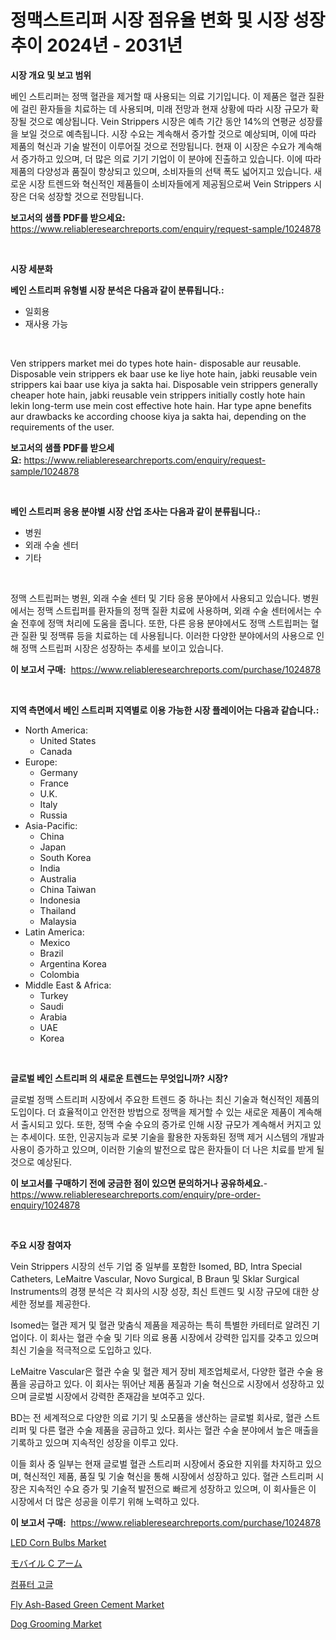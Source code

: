 <p><h1>정맥스트리퍼 시장 점유율 변화 및 시장 성장 추이 2024년 - 2031년</h1></p><p><strong>시장 개요 및 보고 범위</strong></p>
<p><p>베인 스트리퍼는 정맥 혈관을 제거할 때 사용되는 의료 기기입니다. 이 제품은 혈관 질환에 걸린 환자들을 치료하는 데 사용되며, 미래 전망과 현재 상황에 따라 시장 규모가 확장될 것으로 예상됩니다. Vein Strippers 시장은 예측 기간 동안 14%의 연평균 성장률을 보일 것으로 예측됩니다. 시장 수요는 계속해서 증가할 것으로 예상되며, 이에 따라 제품의 혁신과 기술 발전이 이루어질 것으로 전망됩니다. 현재 이 시장은 수요가 계속해서 증가하고 있으며, 더 많은 의료 기기 기업이 이 분야에 진출하고 있습니다. 이에 따라 제품의 다양성과 품질이 향상되고 있으며, 소비자들의 선택 폭도 넓어지고 있습니다. 새로운 시장 트렌드와 혁신적인 제품들이 소비자들에게 제공됨으로써 Vein Strippers 시장은 더욱 성장할 것으로 전망됩니다.</p></p>
<p><strong>보고서의 샘플 PDF를 받으세요:</strong> <a href="https://www.reliableresearchreports.com/enquiry/request-sample/1024878">https://www.reliableresearchreports.com/enquiry/request-sample/1024878</a></p>
<p>&nbsp;</p>
<p><strong>시장 세분화</strong></p>
<p><strong>베인 스트리퍼 유형별 시장 분석은 다음과 같이 분류됩니다.:</strong></p>
<p><ul><li>일회용</li><li>재사용 가능</li></ul></p>
<p>&nbsp;</p>
<p><p>Ven strippers market mei do types hote hain- disposable aur reusable. Disposable vein strippers ek baar use ke liye hote hain, jabki reusable vein strippers kai baar use kiya ja sakta hai. Disposable vein strippers generally cheaper hote hain, jabki reusable vein strippers initially costly hote hain lekin long-term use mein cost effective hote hain. Har type apne benefits aur drawbacks ke according choose kiya ja sakta hai, depending on the requirements of the user.</p></p>
<p><strong>보고서의 샘플 PDF를 받으세요:</strong>&nbsp;<a href="https://www.reliableresearchreports.com/enquiry/request-sample/1024878">https://www.reliableresearchreports.com/enquiry/request-sample/1024878</a></p>
<p>&nbsp;</p>
<p><strong> 베인 스트리퍼 응용 분야별 시장 산업 조사는 다음과 같이 분류됩니다.:</strong></p>
<p><ul><li>병원</li><li>외래 수술 센터</li><li>기타</li></ul></p>
<p>&nbsp;</p>
<p><p>정맥 스트립퍼는 병원, 외래 수술 센터 및 기타 응용 분야에서 사용되고 있습니다. 병원에서는 정맥 스트립퍼를 환자들의 정맥 질환 치료에 사용하며, 외래 수술 센터에서는 수술 전후에 정맥 처리에 도움을 줍니다. 또한, 다른 응용 분야에서도 정맥 스트립퍼는 혈관 질환 및 정맥류 등을 치료하는 데 사용됩니다. 이러한 다양한 분야에서의 사용으로 인해 정맥 스트립퍼 시장은 성장하는 추세를 보이고 있습니다.</p></p>
<p><strong>이 보고서 구매:</strong>&nbsp; <a href="https://www.reliableresearchreports.com/purchase/1024878">https://www.reliableresearchreports.com/purchase/1024878</a></p>
<p>&nbsp;</p>
<p><strong>지역 측면에서 베인 스트리퍼 지역별로 이용 가능한 시장 플레이어는 다음과 같습니다.:</strong></p>
<p><ul>
    <li>
        North America:
        <ul>
            <li>United States</li>
            <li>Canada</li>
        </ul>
    </li>
    <li>
        Europe:
        <ul>
            <li>Germany</li>
            <li>France</li>
            <li>U.K.</li>
            <li>Italy</li>
            <li>Russia</li>
        </ul>
    </li>
    <li>
        Asia-Pacific:
        <ul>
            <li>China</li>
            <li>Japan</li>
            <li>South Korea</li>
            <li>India</li>
            <li>Australia</li>
            <li>China Taiwan</li>
            <li>Indonesia</li>
            <li>Thailand</li>
            <li>Malaysia</li>
        </ul>
    </li>
    <li>
        Latin America:
        <ul>
            <li>Mexico</li>
            <li>Brazil</li>
            <li>Argentina Korea</li>
            <li>Colombia</li>
        </ul>
    </li>
    <li>
        Middle East & Africa:
        <ul>
            <li>Turkey</li>
            <li>Saudi</li>
            <li>Arabia</li>
            <li>UAE</li>
            <li>Korea</li>
        </ul>
    </li>
    </ul></p>
<p>&nbsp;</p>
<p><strong>글로벌 베인 스트리퍼 의 새로운 트렌드는 무엇입니까? 시장?</strong></p>
<p><p>글로벌 정맥 스트리퍼 시장에서 주요한 트렌드 중 하나는 최신 기술과 혁신적인 제품의 도입이다. 더 효율적이고 안전한 방법으로 정맥을 제거할 수 있는 새로운 제품이 계속해서 출시되고 있다. 또한, 정맥 수술 수요의 증가로 인해 시장 규모가 계속해서 커지고 있는 추세이다. 또한, 인공지능과 로봇 기술을 활용한 자동화된 정맥 제거 시스템의 개발과 사용이 증가하고 있으며, 이러한 기술의 발전으로 많은 환자들이 더 나은 치료를 받게 될 것으로 예상된다.</p></p>
<p><strong>이 보고서를 구매하기 전에 궁금한 점이 있으면 문의하거나 공유하세요.</strong>- <a href="https://www.reliableresearchreports.com/enquiry/pre-order-enquiry/1024878">https://www.reliableresearchreports.com/enquiry/pre-order-enquiry/1024878</a></p>
<p>&nbsp;</p>
<p><strong>주요 시장 참여자</strong></p>
<p><p>Vein Strippers 시장의 선두 기업 중 일부를 포함한 Isomed, BD, Intra Special Catheters, LeMaitre Vascular, Novo Surgical, B Braun 및 Sklar Surgical Instruments의 경쟁 분석은 각 회사의 시장 성장, 최신 트렌드 및 시장 규모에 대한 상세한 정보를 제공한다.</p><p>Isomed는 혈관 제거 및 혈관 맞춤식 제품을 제공하는 특히 특별한 카테터로 알려진 기업이다. 이 회사는 혈관 수술 및 기타 의료 용품 시장에서 강력한 입지를 갖추고 있으며 최신 기술을 적극적으로 도입하고 있다.</p><p>LeMaitre Vascular은 혈관 수술 및 혈관 제거 장비 제조업체로서, 다양한 혈관 수술 용품을 공급하고 있다. 이 회사는 뛰어난 제품 품질과 기술 혁신으로 시장에서 성장하고 있으며 글로벌 시장에서 강력한 존재감을 보여주고 있다.</p><p>BD는 전 세계적으로 다양한 의료 기기 및 소모품을 생산하는 글로벌 회사로, 혈관 스트리퍼 및 다른 혈관 수술 제품을 공급하고 있다. 회사는 혈관 수술 분야에서 높은 매출을 기록하고 있으며 지속적인 성장을 이루고 있다.</p><p>이들 회사 중 일부는 현재 글로벌 혈관 스트리퍼 시장에서 중요한 지위를 차지하고 있으며, 혁신적인 제품, 품질 및 기술 혁신을 통해 시장에서 성장하고 있다. 혈관 스트리퍼 시장은 지속적인 수요 증가 및 기술적 발전으로 빠르게 성장하고 있으며, 이 회사들은 이 시장에서 더 많은 성공을 이루기 위해 노력하고 있다.</p></p>
<p><strong>이 보고서 구매:</strong>&nbsp;&nbsp;<a href="https://www.reliableresearchreports.com/purchase/1024878">https://www.reliableresearchreports.com/purchase/1024878</a></p>
<p><p><a href="https://github.com/jhcraigie/Market-Research-Report-List-2/blob/main/led-corn-bulbs-market.md">LED Corn Bulbs Market</a></p><p><a href="https://github.com/adcxff01450218/Market-Research-Report-List-1/blob/main/91268705205.md">モバイル C アーム</a></p><p><a href="https://medium.com/@ishacian.georges/%EC%BB%B4%ED%93%A8%ED%84%B0-%EA%B3%A0%EA%B8%80-%EC%8B%9C%EC%9E%A5-%EB%B6%84%EC%84%9D-%EA%B8%80%EB%A1%9C%EB%B2%8C-%EC%82%B0%EC%97%85-%EC%A0%84%EB%A7%9D-%EB%B0%8F-%EC%98%88%EC%B8%A1-2024%EB%85%84%EB%B6%80%ED%84%B0-2031%EB%85%84%EA%B9%8C%EC%A7%80-3da94bd1883c">컴퓨터 고글</a></p><p><a href="https://issuu.com/reportprime-2/docs/fly-ash-based-green-cement-market-size-2030.pptx">Fly Ash-Based Green Cement Market</a></p><p><a href="https://github.com/PeterParrish5/Market-Research-Report-List-4/blob/main/dog-grooming-market.md">Dog Grooming Market</a></p></p>
